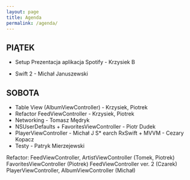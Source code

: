 ```yaml
---
layout: page
title: Agenda
permalink: /agenda/
---
```



PIĄTEK
--------

* Setup
Prezentacja aplikacja Spotify - Krzysiek B

* Swift 2 - Michał Januszewski

SOBOTA
------

* Table View (AlbumViewController) - Krzysiek, Piotrek
* Refactor FeedViewController - Krzysiek, Piotrek
* Networking - Tomasz Mędryk
* NSUserDefaults + FavoritesViewController - Piotr Dudek
* PlayerViewController - Michał J
S* earch RxSwift + MVVM - Cezary Kopacz
* Testy - Patryk Mierzejewski

Refactor:
FeedViewController, ArtistViewController  (Tomek, Piotrek)
FavoritesViewController (Piotrek)
FeedViewController ver. 2 (Czarek)
PlayerViewController, AlbumViewController (Michał)